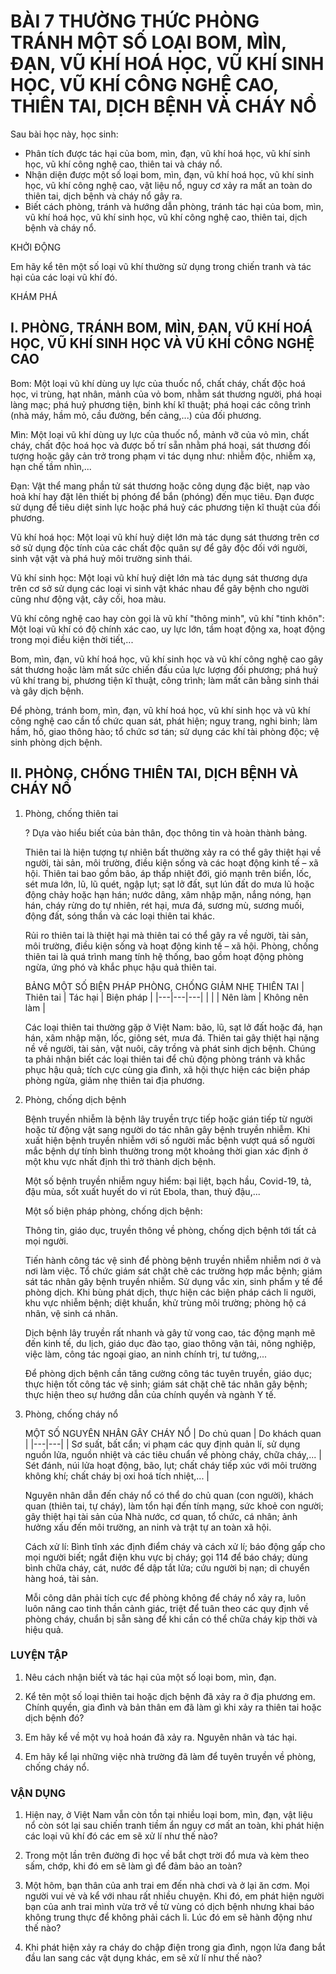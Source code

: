 # BÀI 7 THƯỜNG THỨC PHÒNG TRÁNH MỘT SỐ LOẠI BOM, MÌN, ĐẠN, VŨ KHÍ HOÁ HỌC, VŨ KHÍ SINH HỌC, VŨ KHÍ CÔNG NGHỆ CAO, THIÊN TAI, DỊCH BỆNH VÀ CHÁY NỔ

Sau bài học này, học sinh:
* Phân tích được tác hại của bom, mìn, đạn, vũ khí hoá học, vũ khí sinh học, vũ khí công nghệ cao, thiên tai và cháy nổ.
* Nhận diện được một số loại bom, mìn, đạn, vũ khí hoá học, vũ khí sinh học, vũ khí công nghệ cao, vật liệu nổ, nguy cơ xảy ra mất an toàn do thiên tai, dịch bệnh và cháy nổ gây ra.
* Biết cách phòng, tránh và hướng dẫn phòng, tránh tác hại của bom, mìn, vũ khí hoá học, vũ khí sinh học, vũ khí công nghệ cao, thiên tai, dịch bệnh và cháy nổ.

KHỞI ĐỘNG

Em hãy kể tên một số loại vũ khí thường sử dụng trong chiến tranh và tác hại của các loại vũ khí đó.

KHÁM PHÁ
## I. PHÒNG, TRÁNH BOM, MÌN, ĐẠN, VŨ KHÍ HOÁ HỌC, VŨ KHÍ SINH HỌC VÀ VŨ KHÍ CÔNG NGHỆ CAO

Bom: Một loại vũ khí dùng uy lực của thuốc nổ, chất cháy, chất độc hoá học, vi trùng, hạt nhân, mảnh của vỏ bom, nhằm sát thương người, phá hoại làng mạc; phá huỷ phương tiện, binh khí kĩ thuật; phá hoại các công trình (nhà máy, hầm mỏ, cầu đường, bến cảng,...) của đối phương.

Mìn: Một loại vũ khí dùng uy lực của thuốc nổ, mảnh vỡ của vỏ mìn, chất cháy, chất độc hoá học và được bố trí sẵn nhằm phá hoại, sát thương đối tượng hoặc gây cản trở trong phạm vi tác dụng như: nhiễm độc, nhiễm xạ, hạn chế tầm nhìn,...

Đạn: Vật thể mang phần tử sát thương hoặc công dụng đặc biệt, nạp vào hoả khí hay đặt lên thiết bị phóng để bắn (phóng) đến mục tiêu. Đạn được sử dụng để tiêu diệt sinh lực hoặc phá huỷ các phương tiện kĩ thuật của đối phương.

Vũ khí hoá học: Một loại vũ khí huỷ diệt lớn mà tác dụng sát thương trên cơ sở sử dụng độc tính của các chất độc quân sự để gây độc đối với người, sinh vật vật và phá huỷ môi trường sinh thái.

Vũ khí sinh học: Một loại vũ khí huỷ diệt lớn mà tác dụng sát thương dựa trên cơ sở sử dụng các loại vi sinh vật khác nhau để gây bệnh cho người cũng như động vật, cây cối, hoa màu.

Vũ khí công nghệ cao hay còn gọi là vũ khí "thông minh", vũ khí "tinh khôn": Một loại vũ khí có độ chính xác cao, uy lực lớn, tầm hoạt động xa, hoạt động trong mọi điều kiện thời tiết,...

Bom, mìn, đạn, vũ khí hoá học, vũ khí sinh học và vũ khí công nghệ cao gây sát thương hoặc làm mất sức chiến đấu của lực lượng đối phương; phá huỷ vũ khí trang bị, phương tiện kĩ thuật, công trình; làm mất cân bằng sinh thái và gây dịch bệnh.

Để phòng, tránh bom, mìn, đạn, vũ khí hoá học, vũ khí sinh học và vũ khí công nghệ cao cần tổ chức quan sát, phát hiện; nguỵ trang, nghi binh; làm hầm, hố, giao thông hào; tổ chức sơ tán; sử dụng các khí tài phòng độc; vệ sinh phòng dịch bệnh.

## II. PHÒNG, CHỐNG THIÊN TAI, DỊCH BỆNH VÀ CHÁY NỔ
1. Phòng, chống thiên tai

    ? Dựa vào hiểu biết của bản thân, đọc thông tin và hoàn thành bảng.
    
    Thiên tai là hiện tượng tự nhiên bất thường xảy ra có thể gây thiệt hại về người, tài sản, môi trường, điều kiện sống và các hoạt động kinh tế – xã hội. Thiên tai bao gồm bão, áp thấp nhiệt đới, gió mạnh trên biển, lốc, sét mưa lớn, lũ, lũ quét, ngập lụt; sạt lở đất, sụt lún đất do mưa lũ hoặc động chảy hoặc hạn hán; nước dâng, xâm nhập mặn, nắng nóng, hạn hán, cháy rừng do tự nhiên, rét hại, mưa đá, sương mù, sương muối, động đất, sóng thần và các loại thiên tai khác.
    
    Rủi ro thiên tai là thiệt hại mà thiên tai có thể gây ra về người, tài sản, môi trường, điều kiện sống và hoạt động kinh tế – xã hội. Phòng, chống thiên tai là quá trình mang tính hệ thống, bao gồm hoạt động phòng ngừa, ứng phó và khắc phục hậu quả thiên tai.
    
    BẢNG MỘT SỐ BIỆN PHÁP PHÒNG, CHỐNG GIẢM NHẸ THIÊN TAI
    | Thiên tai | Tác hại | Biện pháp |
    |---|---|---|
    | | | Nên làm | Không nên làm |
    
    Các loại thiên tai thường gặp ở Việt Nam: bão, lũ, sạt lở đất hoặc đá, hạn hán, xâm nhập mặn, lốc, giông sét, mưa đá. Thiên tai gây thiệt hại nặng nề về người, tài sản, vật nuôi, cây trồng và phát sinh dịch bệnh. Chúng ta phải nhận biết các loại thiên tai để chủ động phòng tránh và khắc phục hậu quả; tích cực cùng gia đình, xã hội thực hiện các biện pháp phòng ngừa, giảm nhẹ thiên tai địa phương.

2. Phòng, chống dịch bệnh

    Bệnh truyền nhiễm là bệnh lây truyền trực tiếp hoặc gián tiếp từ người hoặc từ động vật sang người do tác nhân gây bệnh truyền nhiễm. Khi xuất hiện bệnh truyền nhiễm với số người mắc bệnh vượt quá số người mắc bệnh dự tính bình thường trong một khoảng thời gian xác định ở một khu vực nhất định thì trở thành dịch bệnh.
    
    Một số bệnh truyền nhiễm nguy hiểm: bại liệt, bạch hầu, Covid-19, tả, đậu mùa, sốt xuất huyết do vi rút Ebola, than, thuỷ đậu,...
    
    Một số biện pháp phòng, chống dịch bệnh:
    
    Thông tin, giáo dục, truyền thông về phòng, chống dịch bệnh tới tất cả mọi người.
    
    Tiến hành công tác vệ sinh để phòng bệnh truyền nhiễm nhiễm nơi ở và nơi làm việc. Tổ chức giám sát chặt chẽ các trường hợp mắc bệnh; giám sát tác nhân gây bệnh truyền nhiễm. Sử dụng vắc xin, sinh phẩm y tế để phòng dịch. Khi bùng phát dịch, thực hiện các biện pháp cách li người, khu vực nhiễm bệnh; diệt khuẩn, khử trùng môi trường; phòng hộ cá nhân, vệ sinh cá nhân.
    
    Dịch bệnh lây truyền rất nhanh và gây tử vong cao, tác động mạnh mẽ đến kinh tế, du lịch, giáo dục đào tạo, giao thông vận tải, nông nghiệp, việc làm, công tác ngoại giao, an ninh chính trị, tư tưởng,...

   Để phòng dịch bệnh cần tăng cường công tác tuyên truyền, giáo dục; thực hiện tốt công tác vệ sinh; giám sát chặt chẽ tác nhân gây bệnh; thực hiện theo sự hướng dẫn của chính quyền và ngành Y tế.

3. Phòng, chống cháy nổ

    MỘT SỐ NGUYÊN NHÂN GÂY CHÁY NỔ
    | Do chủ quan | Do khách quan |
    |---|---|
    | Sơ suất, bất cẩn; vi phạm các quy định quản lí, sử dụng nguồn lửa, nguồn nhiệt và các tiêu chuẩn về phòng cháy, chữa cháy,... | Sét đánh, núi lửa hoạt động, bão, lụt; chất cháy tiếp xúc với môi trường không khí; chất cháy bị oxi hoá tích nhiệt,... |
    
    Nguyên nhân dẫn đến cháy nổ có thể do chủ quan (con người), khách quan (thiên tai, tự cháy), làm tổn hại đến tính mạng, sức khoẻ con người; gây thiệt hại tài sản của Nhà nước, cơ quan, tổ chức, cá nhân; ảnh hưởng xấu đến môi trường, an ninh và trật tự an toàn xã hội.
    
    Cách xử lí: Bình tĩnh xác định điểm cháy và cách xử lí; báo động gấp cho mọi người biết; ngắt điện khu vực bị cháy; gọi 114 để báo cháy; dùng bình chữa cháy, cát, nước để dập tắt lửa; cứu người bị nạn; di chuyển hàng hoá, tài sản.

    Mỗi công dân phải tích cực để phòng không để cháy nổ xảy ra, luôn luôn nâng cao tinh thần cảnh giác, triệt để tuân theo các quy định về phòng cháy, chuẩn bị sẵn sàng để khi cần có thể chữa cháy kịp thời và hiệu quả.

### LUYỆN TẬP

1. Nêu cách nhận biết và tác hại của một số loại bom, mìn, đạn.

2. Kể tên một số loại thiên tai hoặc dịch bệnh đã xảy ra ở địa phương em. Chính quyền, gia đình và bản thân em đã làm gì khi xảy ra thiên tai hoặc dịch bệnh đó?

3. Em hãy kể về một vụ hoả hoán đã xảy ra. Nguyên nhân và tác hại.

4. Em hãy kể lại những việc nhà trường đã làm để tuyên truyền về phòng, chống cháy nổ.

### VẬN DỤNG

1. Hiện nay, ở Việt Nam vẫn còn tồn tại nhiều loại bom, mìn, đạn, vật liệu nổ còn sót lại sau chiến tranh tiềm ẩn nguy cơ mất an toàn, khi phát hiện các loại vũ khí đó các em sẽ xử lí như thế nào?

2. Trong một lần trên đường đi học về bắt chợt trời đổ mưa và kèm theo sấm, chớp, khi đó em sẽ làm gì để đảm bảo an toàn?

3. Một hôm, bạn thân của anh trai em đến nhà chơi và ở lại ăn cơm. Mọi người vui vẻ và kể với nhau rất nhiều chuyện. Khi đó, em phát hiện người bạn của anh trai mình vừa trở về từ vùng có dịch bệnh nhưng khai báo không trung thực để không phải cách li. Lúc đó em sẽ hành động như thế nào?

4. Khi phát hiện xảy ra cháy do chập điện trong gia đình, ngọn lửa đang bắt đầu lan sang các vật dụng khác, em sẽ xử lí như thế nào?
